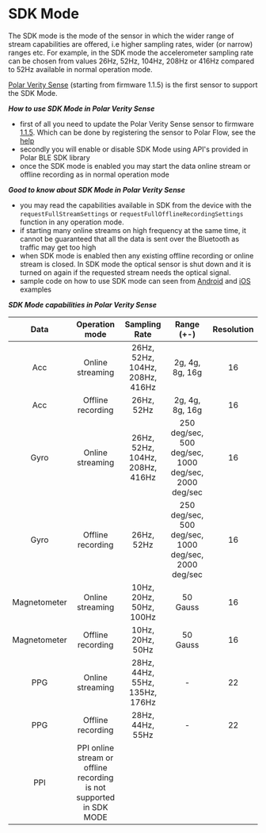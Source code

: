 # SDK Mode

The SDK mode is the mode of the sensor in which the wider range of stream capabilities are offered, i.e higher sampling rates, wider (or narrow) ranges etc. For example, in the SDK mode the accelerometer sampling rate can be chosen from values 26Hz, 52Hz, 104Hz, 208Hz or 416Hz compared to 52Hz available in normal operation mode. 

[Polar Verity Sense](https://www.polar.com/en/products/accessories/polar-verity-sense) (starting from firmware 1.1.5) is the first sensor to support the SDK Mode. 

***How to use SDK Mode in Polar Verity Sense***
- first of all you need to update the Polar Verity Sense sensor to firmware [1.1.5](https://support.polar.com/en/updates/polar-verity-sense-11-firmware-update). Which can be done by registering the sensor to Polar Flow, see the [help](https://support.polar.com/e_manuals/verity-sense/polar-verity-sense-user-manual-english/firmware-update.htm)
- secondly you will enable or disable SDK Mode using API's provided in Polar BLE SDK library
- once the SDK mode is enabled you may start the data online stream or offline recording as in normal operation mode 

***Good to know about SDK Mode in Polar Verity Sense***
- you may read the capabilities available in SDK from the device with the `requestFullStreamSettings` or `requestFullOfflineRecordingSettings` function in any operation mode. 
- if starting many online streams on high frequency at the same time, it cannot be guaranteed that all the data is sent over the Bluetooth as traffic may get too high
- when SDK mode is enabled then any existing offline recording or online stream is closed. In SDK mode the optical sensor is shut down and it is turned on again if the requested stream needs the optical signal. 
- sample code on how to use SDK mode can seen from [Android](../examples/example-android)  and [iOS](../examples/example-ios) examples

***SDK Mode capabilities in Polar Verity Sense***

| Data        |Operation mode     | Sampling Rate                   | Range (+-)                                           | Resolution |
|:-----------:|:-----------------:|:-------------------------------:|:----------------------------------------------------:|:----------:|
| Acc         | Online streaming  | 26Hz, 52Hz, 104Hz, 208Hz, 416Hz | 2g, 4g, 8g, 16g                                      |16          |
| Acc         | Offline recording | 26Hz, 52Hz                      | 2g, 4g, 8g, 16g                                      |16          |
| Gyro        | Online streaming  | 26Hz, 52Hz, 104Hz, 208Hz, 416Hz | 250 deg/sec, 500 deg/sec, 1000 deg/sec, 2000 deg/sec |16          |
| Gyro        | Offline recording | 26Hz, 52Hz                      | 250 deg/sec, 500 deg/sec, 1000 deg/sec, 2000 deg/sec |16          |
| Magnetometer| Online streaming  | 10Hz, 20Hz, 50Hz, 100Hz         | 50 Gauss                                             |16          |
| Magnetometer| Offline recording | 10Hz, 20Hz, 50Hz                | 50 Gauss                                             |16          |
| PPG         | Online streaming  | 28Hz, 44Hz, 55Hz,  135Hz, 176Hz | -                                                    |22          |
| PPG         | Offline recording | 28Hz, 44Hz, 55Hz                | -                                                    |22          |
| PPI         | PPI online stream or offline recording is not supported in SDK MODE             |
